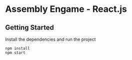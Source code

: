 # Assembly Engame - React.js

## Getting Started
Install the dependencies and run the project
```
npm install
npm start
```